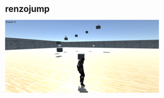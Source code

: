 # renzojump

![Alt text](https://github.com/renzodelapena/renzojump/blob/master/screenshots/bestgameever.png "Screenshot")
